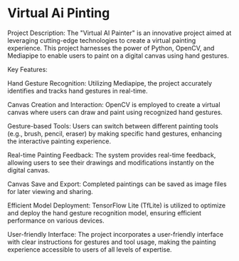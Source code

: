 # Virtual Ai Pinting

Project Description:
The "Virtual AI Painter" is an innovative project aimed at leveraging cutting-edge technologies to create a virtual painting experience. This project harnesses the power of Python, OpenCV, and Mediapipe to enable users to paint on a digital canvas using hand gestures.

Key Features:

Hand Gesture Recognition: Utilizing Mediapipe, the project accurately identifies and tracks hand gestures in real-time.

Canvas Creation and Interaction: OpenCV is employed to create a virtual canvas where users can draw and paint using recognized hand gestures.

Gesture-based Tools: Users can switch between different painting tools (e.g., brush, pencil, eraser) by making specific hand gestures, enhancing the interactive painting experience.

Real-time Painting Feedback: The system provides real-time feedback, allowing users to see their drawings and modifications instantly on the digital canvas.

Canvas Save and Export: Completed paintings can be saved as image files for later viewing and sharing.

Efficient Model Deployment: TensorFlow Lite (TfLite) is utilized to optimize and deploy the hand gesture recognition model, ensuring efficient performance on various devices.

User-friendly Interface: The project incorporates a user-friendly interface with clear instructions for gestures and tool usage, making the painting experience accessible to users of all levels of expertise.

